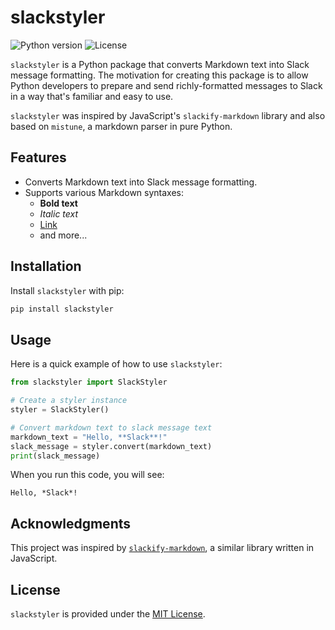 # slackstyler

![Python version](https://img.shields.io/badge/python-3.7-blue)
![License](https://img.shields.io/badge/license-MIT-blue)

`slackstyler` is a Python package that converts Markdown text into Slack message formatting. The motivation for creating this package is to allow Python developers to prepare and send richly-formatted messages to Slack in a way that's familiar and easy to use.

`slackstyler` was inspired by JavaScript's `slackify-markdown` library and also based on `mistune`, a markdown parser in pure Python.

## Features
- Converts Markdown text into Slack message formatting.
- Supports various Markdown syntaxes:
  - **Bold text**
  - *Italic text*
  - [Link](http://atlassian.com)
  - and more...

## Installation
Install `slackstyler` with pip:
```bash
pip install slackstyler
```

## Usage

Here is a quick example of how to use `slackstyler`:

```python
from slackstyler import SlackStyler

# Create a styler instance
styler = SlackStyler()

# Convert markdown text to slack message text
markdown_text = "Hello, **Slack**!"
slack_message = styler.convert(markdown_text)
print(slack_message)
```

When you run this code, you will see:
```
Hello, *Slack*!
```

## Acknowledgments
This project was inspired by [`slackify-markdown`](https://github.com/jsarafajr/slackify-markdown), a similar library written in JavaScript.

## License

`slackstyler` is provided under the [MIT License](https://opensource.org/licenses/MIT).
